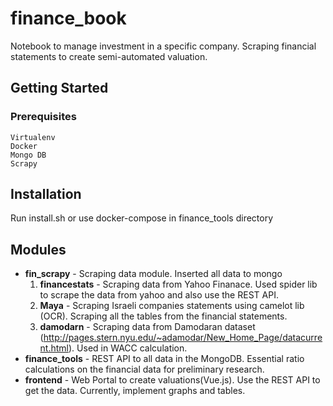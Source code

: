 # finance_book
Notebook to manage investment in a specific company. Scraping financial statements to create semi-automated valuation.

## Getting Started

### Prerequisites

```
Virtualenv
Docker
Mongo DB
Scrapy
```

## Installation

Run install.sh or use docker-compose in finance_tools directory

## Modules
* **fin_scrapy** - Scraping data module. Inserted all data to mongo
  1. **financestats** - Scraping data from Yahoo Finanace. Used spider lib to scrape the data from yahoo and also use the REST API.
  2. **Maya** - Scraping Israeli companies statements using camelot lib (OCR). Scraping all the tables from the financial statements.
  3. **damodarn** - Scraping data from Damodaran dataset (http://pages.stern.nyu.edu/~adamodar/New_Home_Page/datacurrent.html). Used in WACC calculation.
* **finance_tools** - REST API to all data in the MongoDB. Essential ratio calculations on the financial data for preliminary research.
* **frontend** - Web Portal to create valuations(Vue.js). Use the REST API to get the data. Currently, implement graphs and tables.
